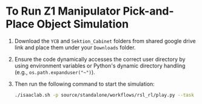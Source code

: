 # To Run Z1 Manipulator Pick-and-Place Object Simulation

1. Download the `YCB` and `Sektion_Cabinet` folders from shared google drive link and place them under your `Downloads` folder.

2. Ensure the code dynamically accesses the correct user directory by using environment variables or Python's dynamic directory handling (e.g., `os.path.expanduser("~")`).

3. Then run the following command to start the simulation:

   ```bash
   ./isaaclab.sh -p source/standalone/workflows/rsl_rl/play.py --task Isaac-Lift-Cube-from-drawer-Z1-v0 --num_envs 16
